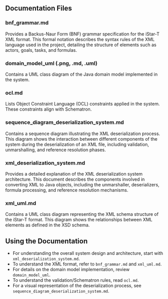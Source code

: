 ## Documentation Files

### bnf_grammar.md
Provides a Backus-Naur Form (BNF) grammar specification for the iStar-T XML format. This formal notation describes the syntax rules of the XML language used in the project, detailing the structure of elements such as actors, goals, tasks, and formulas.

### domain_model_uml (.png, .md, .uml)
Contains a UML class diagram of the Java domain model implemented in the system. 

### ocl.md
Lists Object Constraint Language (OCL) constraints applied in the system. These constraints align with Schematron.

### sequence_diagram_deserialization_system.md
Contains a sequence diagram illustrating the XML deserialization process. This diagram shows the interaction between different components of the system during the deserialization of an XML file, including validation, unmarshalling, and reference resolution phases.

### xml_deserialization_system.md
Provides a detailed explanation of the XML deserialization system architecture. This document describes the components involved in converting XML to Java objects, including the unmarshaller, deserializers, formula processing, and reference resolution mechanisms.

### xml_uml.md
Contains a UML class diagram representing the XML schema structure of the iStar-T format. This diagram shows the relationships between XML elements as defined in the XSD schema.

## Using the Documentation

- For understanding the overall system design and architecture, start with `xml_deserialization_system.md`.
- To understand the XML format, refer to `bnf_grammar.md` and `xml_uml.md`.
- For details on the domain model implementation, review `domain_model_uml`.
- To understand the validation/Schematron rules, read `ocl.md`.
- For a visual representation of the deserialization process, see `sequence_diagram_deserialization_system.md`.